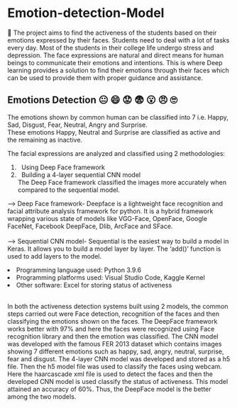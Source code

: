 # Emotion-detection-Model

:robot: The project aims to find the activeness of the students based on their emotions expressed by their faces. Students need to deal with a lot of tasks every day. Most of the students in their college life undergo stress and depression. The face expressions are natural and direct means for human beings to communicate their emotions and intentions. This is where Deep learning provides a solution to find their emotions through their faces which can be used to provide them with proper guidance and assistance.

Emotions Detection :neutral_face: :smile: :worried: :fearful: :open_mouth: :angry: :roll_eyes:
--
The emotions shown by common human can be classified into 7 i.e. Happy, Sad, 
Disgust, Fear, Neutral, Angry and Surprise. </br> These emotions Happy, Neutral and 
Surprise are classified as active and the remaining as inactive.  

The facial expressions are analyzed and classified using 2 methodologies: </br>
1. &nbsp; Using Deep Face framework </br>
2. &nbsp; Building a 4-layer sequential CNN model </br>
The Deep Face framework classified the images more accurately when compared 
to the sequential model. </br>

--> Deep Face framework- Deepface is a lightweight face recognition and facial 
attribute analysis framework for python. It is a hybrid framework wrapping various 
state of models like VGG-Face, OpenFace, Google FaceNet, Facebook DeepFace, 
Dlib, ArcFace and SFace.</br> </br>
--> Sequential CNN model- Sequential is the easiest way to build a model in Keras. It 
allows you to build a model layer by layer. The ‘add()’ function is used to add layers 
to the model.</br>

<li>Programming language used: Python 3.9.6</li>
<li>Programming platforms used: Visual Studio Code, Kaggle Kernel</li>
<li>Other software: Excel for storing status of activeness</li></br>

In both the activeness detection systems built using 2 models, the common 
steps carried out were Face detection, recognition of the faces and then 
classifying the emotions shown on the faces. The DeepFace framework 
works better with 97% and here the faces were recognized using Face 
recognition library and then the emotion was classified. The CNN model was 
developed with the famous FER 2013 dataset which contains images 
showing 7 different emotions such as happy, sad, angry, neutral, surprise, 
fear and disgust. The 4-layer CNN model was developed and stored as a h5 
file. Then the h5 model file was used to classify the faces using webcam. 
Here the haarcascade xml file is used to detect the faces and then the 
developed CNN model is used classify the status of activeness. This model 
attained an accuracy of 60%. Thus, the DeepFace model is the better among 
the two models. 
